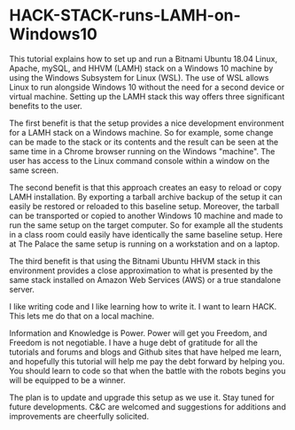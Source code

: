 # HACK-STACK-runs-LAMH-on-Windows10
This tutorial explains how to set up and run a Bitnami Ubuntu 18.04 Linux, Apache, mySQL, and HHVM (LAMH) stack on a Windows 10 machine by using the Windows Subsystem for Linux (WSL). The use of WSL allows Linux to run alongside Windows 10 without the need for a second device or virtual machine. Setting up the LAMH stack this way offers three significant benefits to the user.

The first benefit is that the setup provides a nice development environment for a LAMH stack on a Windows machine. So for example, some change can be made to the stack or its contents and the result can be seen at the same time in a Chrome browser running on the Windows "machine". The user has access to the Linux command console within a window on the same screen.

The second benefit is that this approach creates an easy to reload or copy LAMH installation. By exporting a tarball archive backup of the setup it can easily be restored or reloaded to this baseline setup. Moreover, the tarball can be transported or copied to another Windows 10 machine and made to run the same setup on the target computer. So for example all the students in a class room could easily have identically the same baseline setup. Here at The Palace the same setup is running on a workstation and on a laptop.

The third benefit is that using the Bitnami Ubuntu HHVM stack in this environment provides a close approximation to what is presented by the same stack installed on Amazon Web Services (AWS) or a true standalone server.

I like writing code and I like learning how to write it. I want to learn HACK. This lets me do that on a local machine.

Information and Knowledge is Power. Power will get you Freedom, and Freedom is not negotiable. I have a huge debt of gratitude for all the tutorials and forums and blogs and Github sites that have helped me learn, and hopefully this tutorial will help me pay the debt forward by helping you. You should learn to code so that when the battle with the robots begins you will be equipped to be a winner.

The plan is to update and upgrade this setup as we use it. Stay tuned for future developments. C&C are welcomed and suggestions for additions and improvements are cheerfully solicited.
